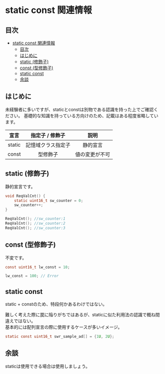 # static const 関連情報

## 目次
- [static const 関連情報](#static-const-関連情報)
  - [目次](#目次)
  - [はじめに](#はじめに)
  - [static (修飾子)](#static-修飾子)
  - [const (型修飾子)](#const-型修飾子)
  - [static const](#static-const)
  - [余談](#余談)



## はじめに

未経験者に多いですが、staticとconstは別物である認識を持った上でご確認ください。
基礎的な知識を持っている方向けのため、記載はある程度省略しています。

| 宣言 | 指定子 / 修飾子 | 説明 |
| :---: | :-----------: | :---: |
| static | 記憶域クラス指定子 | 静的宣言 |
| const | 型修飾子 | 値の変更が不可 |


## static (修飾子)

静的宣言です。

```c
void ReqValCnt() {
    static uint16_t sw_counter = 0;
    sw_counter++;
}

ReqValCnt(); //sw_counter:1
ReqValCnt(); //sw_counter:2
ReqValCnt(); //sw_counter:3
```
##  const (型修飾子)

不変です。

```c
const uint16_t lw_const = 10;

lw_const = 100; // Error
```

## static const

static + constのため、特段何かあるわけではない。

難しく考えた際に罠に陥りがちではあるが、staticに似た利用法の認識で概ね間違えではない。  
基本的には配列宣言の際に使用するケースが多いイメージ。

```c
static const uint16_t swr_sample_ad[] = {1U, 2U};
```

## 余談

staticは使用できる場合は使用しましょう。
